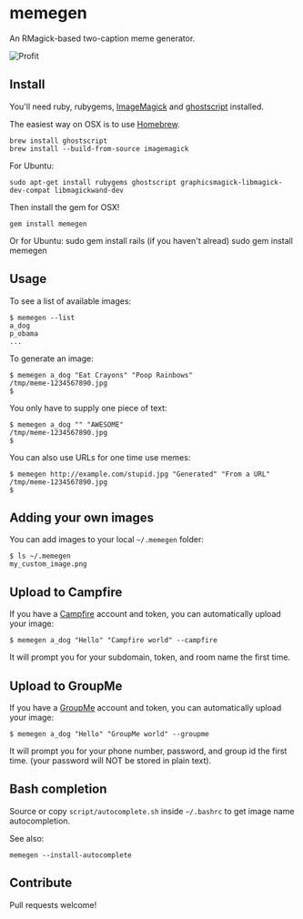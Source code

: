 # memegen

An RMagick-based two-caption meme generator.

![Profit](https://github.com/cmdrkeene/memegen/raw/master/example.jpg)

## Install

You'll need ruby, rubygems, [ImageMagick](http://www.imagemagick.org/script/index.php) and [ghostscript](http://www.ghostscript.com/) installed.

The easiest way on OSX is to use [Homebrew](https://github.com/mxcl/homebrew).

    brew install ghostscript
    brew install --build-from-source imagemagick

For Ubuntu:

    sudo apt-get install rubygems ghostscript graphicsmagick-libmagick-dev-compat libmagickwand-dev 

Then install the gem for OSX!

    gem install memegen

Or for Ubuntu:
    sudo gem install rails (if you haven't alread)
    sudo gem install memegen    

## Usage

To see a list of available images:

    $ memegen --list
    a_dog
    p_obama
    ...

To generate an image:

    $ memegen a_dog "Eat Crayons" "Poop Rainbows"
    /tmp/meme-1234567890.jpg
    $

You only have to supply one piece of text:

    $ memegen a_dog "" "AWESOME"
    /tmp/meme-1234567890.jpg
    $

You can also use URLs for one time use memes:

    $ memegen http://example.com/stupid.jpg "Generated" "From a URL"
    /tmp/meme-1234567890.jpg
    $

## Adding your own images

You can add images to your local `~/.memegen` folder:

    $ ls ~/.memegen
    my_custom_image.png

## Upload to Campfire

If you have a [Campfire](http://campfirenow.com/) account and token, you can automatically upload your image:

    $ memegen a_dog "Hello" "Campfire world" --campfire

It will prompt you for your subdomain, token, and room name the first time.

## Upload to GroupMe

If you have a [GroupMe](http://groupme.com/) account and token, you can automatically upload your image:

    $ memegen a_dog "Hello" "GroupMe world" --groupme

It will prompt you for your phone number, password, and group id the first time. (your password will NOT be stored in plain text).

## Bash completion

Source or copy `script/autocomplete.sh` inside `~/.bashrc` to get image name autocompletion.

See also:

    memegen --install-autocomplete

## Contribute

Pull requests welcome!
